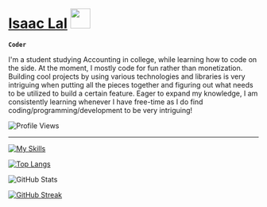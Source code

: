 # [Isaac Lal](https://isaaclal.com/) <img src="https://media.giphy.com/media/hvRJCLFzcasrR4ia7z/giphy.gif" width="40px" />

**`Coder`**

I'm a student studying Accounting in college, while learning how to code on the side. At the moment, I mostly code for fun rather than monetization. Building cool projects by using various technologies and libraries is very intriguing when putting all the pieces together and figuring out what needs to be utilized to build a certain feature. Eager to expand my knowledge, I am consistently learning whenever I have free-time as I do find coding/programming/development to be very intriguing!

![Profile Views](https://komarev.com/ghpvc/?username=isaac-lal)

---

[![My Skills](https://skillicons.dev/icons?i=html,css,javascript,react,tailwindcss,python,cpp,git,vscode,vercel)](https://skillicons.dev)

<!-- STATS -->

[![Top Langs](https://github-readme-stats.vercel.app/api/top-langs/?username=isaac-lal&theme=transparent&hide_border=true)](https://github.com/isaac-lal/github-readme-stats)

![GitHub Stats](https://github-readme-stats.vercel.app/api?username=isaac-lal&include_all_commits=true&show_icons=true&show=reviews,discussions_started,discussions_answered,prs_merged&hide=issues,contribs&theme=transparent&hide_border=true&rank_icon=github)

[![GitHub Streak](https://github-readme-streak-stats.herokuapp.com?user=isaac-lal&theme=transparent&hide_border=true)](https://git.io/streak-stats)

<br>
